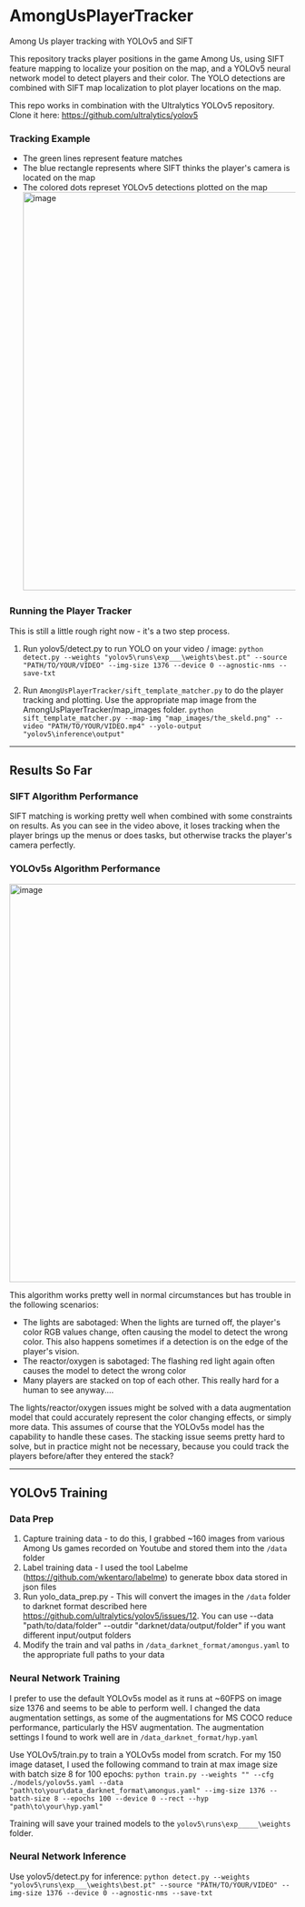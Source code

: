 # AmongUsPlayerTracker
 Among Us player tracking with YOLOv5 and SIFT

This repository tracks player positions in the game Among Us, using SIFT feature mapping to localize your position on the map, and a YOLOv5 neural network model to detect players and their color. The YOLO detections are combined with SIFT map localization to plot player locations on the map.

This repo works in combination with the Ultralytics YOLOv5 repository. Clone it here: https://github.com/ultralytics/yolov5

### Tracking Example
- The green lines represent feature matches
- The blue rectangle represents where SIFT thinks the player's camera is located on the map
- The colored dots represet YOLOv5 detections plotted on the map
<a href="https://www.youtube.com/watch?v=ywalGN4IPnk"><img src="https://user-images.githubusercontent.com/47000850/94505551-54f7f780-01d9-11eb-992b-845050a898b8.png" alt="image" width="700" /></a>

### Running the Player Tracker
This is still a little rough right now - it's a two step process.
1. Run yolov5/detect.py to run YOLO on your video / image: 
`python detect.py --weights "yolov5\runs\exp___\weights\best.pt" --source "PATH/TO/YOUR/VIDEO" --img-size 1376 --device 0 --agnostic-nms --save-txt`

2. Run `AmongUsPlayerTracker/sift_template_matcher.py` to do the player tracking and plotting. Use the appropriate map image from the AmongUsPlayerTracker/map_images folder. 
`python sift_template_matcher.py --map-img "map_images/the_skeld.png" --video "PATH/TO/YOUR/VIDEO.mp4" --yolo-output "yolov5\inference\output"`

---------------------------------------------------------------------------------------------------------------
## Results So Far

### SIFT Algorithm Performance
SIFT matching is working pretty well when combined with some constraints on results. As you can see in the video above, it loses tracking when the player brings up the menus or does tasks, but otherwise tracks the player's camera perfectly.

### YOLOv5s Algorithm Performance
<a href="https://www.youtube.com/watch?v=YTa7p3nw6ZQ"><img src="https://user-images.githubusercontent.com/47000850/97640645-9a495800-1a17-11eb-9c99-ad67d4d9ceb0.png" alt="image" width="700" /></a>

This algorithm works pretty well in normal circumstances but has trouble in the following scenarios:
- The lights are sabotaged: When the lights are turned off, the player's color RGB values change, often causing the model to detect the wrong color. This also happens sometimes if a detection is on the edge of the player's vision.
- The reactor/oxygen is sabotaged: The flashing red light again often causes the model to detect the wrong color
- Many players are stacked on top of each other. This really hard for a human to see anyway....

The lights/reactor/oxygen issues might be solved with a data augmentation model that could accurately represent the color changing effects, or simply more data. This assumes of course that the YOLOv5s model has the capability to handle these cases. The stacking issue seems pretty hard to solve, but in practice might not be necessary, because you could track the players before/after they entered the stack?

---------------------------------------------------------------------------------------------------------------
## YOLOv5 Training

### Data Prep
1. Capture training data - to do this, I grabbed ~160 images from various Among Us games recorded on Youtube and stored them into the `/data` folder
2. Label training data - I used the tool Labelme (https://github.com/wkentaro/labelme) to generate bbox data stored in json files
3. Run yolo_data_prep.py - This will convert the images in the `/data` folder to darknet format described here https://github.com/ultralytics/yolov5/issues/12. You can use --data "path/to/data/folder" --outdir "darknet/data/output/folder" if you want different input/output folders
4. Modify the train and val paths in `/data_darknet_format/amongus.yaml` to the appropriate full paths to your data

### Neural Network Training
I prefer to use the default YOLOv5s model as it runs at ~60FPS on image size 1376 and seems to be able to perform well. I changed the data augmentation settings, as some of the augmentations for MS COCO reduce performance, particularly the HSV augmentation. The augmentation settings I found to work well are in `/data_darknet_format/hyp.yaml`

Use YOLOv5/train.py to train a YOLOv5s model from scratch. For my 150 image dataset, I used the following command to train at max image size with batch size 8 for 100 epochs: `python train.py --weights "" --cfg ./models/yolov5s.yaml --data "path\to\your\data_darknet_format\amongus.yaml" --img-size 1376 --batch-size 8 --epochs 100 --device 0 --rect --hyp "path\to\your\hyp.yaml"`

Training will save your trained models to the `yolov5\runs\exp_____\weights` folder.

### Neural Network Inference
Use yolov5/detect.py for inference:
`python detect.py --weights "yolov5\runs\exp___\weights\best.pt" --source "PATH/TO/YOUR/VIDEO" --img-size 1376 --device 0 --agnostic-nms --save-txt`
